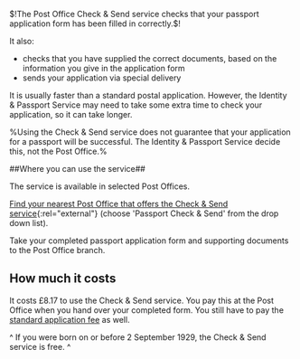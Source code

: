 $!The Post Office Check & Send service checks that your passport application form has been filled in correctly.$!

It also:

- checks that you have supplied the correct documents, based on the information you give in the application form
- sends your application via special delivery

It is usually faster than a standard postal application. However, the Identity & Passport Service may need to take some extra time to check your application, so it can take longer.

%Using the Check & Send service does not guarantee that your application for a passport will be successful. The Identity & Passport Service decide this, not the Post Office.%

##Where you can use the service##

The service is available in selected Post Offices.

[Find your nearest Post Office that offers the Check & Send service](http://www.postoffice.co.uk/branch-finder "Find your nearest Check & Send Post Office."){:rel="external"} (choose 'Passport Check & Send' from the drop down list).

Take your completed passport application form and supporting documents to the Post Office branch.

## How much it costs ##

It costs £8.17 to use the Check & Send service. You pay this at the Post Office when you hand over your completed form. You still have to pay the [standard application fee](/passport-fees "Passport fees") as well.

^ If you were born on or before 2 September 1929, the Check & Send service is free. ^
